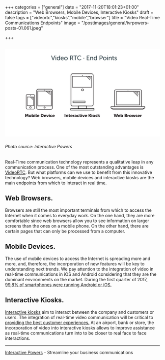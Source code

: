 +++
categories = ["general"]
date = "2017-11-20T18:01:23+01:00"
description = "Web Browsers, Mobile Devices, Interactive Kiosks"
draft = false
tags = ["videortc","kiosks","mobile","browser"]
title = "Video Real-Time Communications Endpoints"
image = "/postimages/general/ivrpowers-posts-01.061.jpeg"

+++

![endpoints](/postimages/general/ivrpowers-posts-01.061.jpeg)
---------
###### Photo source: Interactive Powers


Real-Time communication technology represents a qualitative leap in any communication process. One of the most outstanding advantages is [VideoRTC](http://videortc.ivrpowers.com/ ). But what platforms can we use to benefit from this innovative technology? Web browsers, mobile devices and interactive kiosks are the main endpoints from which to interact in real time.

 
## Web Browsers.
 
Browsers are still the most important terminals from which to access the Internet when it comes to everyday work. On the one hand, they are more comfortable since web browsers allow you to see information on larger screens than the ones on a mobile phone. On the other hand, there are certain pages that can only be processed from a computer.
 
 
## Mobile Devices.
 
The use of mobile devices to access the Internet is spreading more and more, and, therefore, the incorporation of new features will be key to understanding next trends. We pay attention to the integration of video in real-time communications in iOS and Android considering that they are the dominant environments on the market. During the first quarter of 2017, [99,8% of smartphones were running Android or iOS.](https://www.gartner.com/newsroom/id/3725117)
 
 
## Interactive Kiosks.
 
[Interactive kiosks](http://blog.ivrpowers.com/post/technologies/what-is-kiosk/) aim to interact between the company and customers or users. The integration of real-time video communication will be critical to [providing the best customer experiences.](http://blog.ivrpowers.com/post/customerengagement/key-benefits-kiosk/) At an airport, bank or store, the incorporation of video into interactive kiosks allows to improve assistance as real-time communications turn into to be closer to real face to face interactions.


---
[Interactive Powers](http://www.ivrpowers.com/ ) - Streamline your business communications




